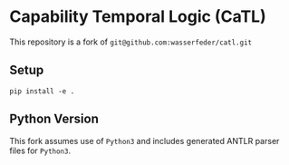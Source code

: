 # Capability Temporal Logic (CaTL)
This repository is a fork of `git@github.com:wasserfeder/catl.git`

Setup
-----
```
pip install -e .
```

## Python Version
This fork assumes use of `Python3` and includes generated
ANTLR parser files for `Python3`.
